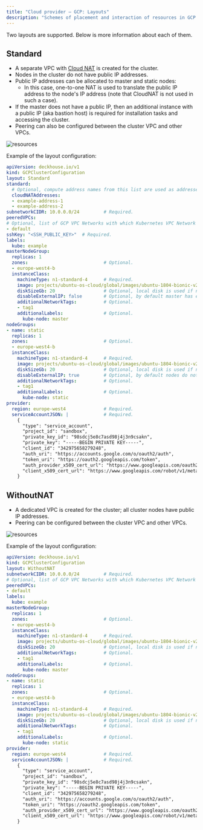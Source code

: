 ```yaml
---
title: "Cloud provider — GCP: Layouts"
description: "Schemes of placement and interaction of resources in GCP when working with the Deckhouse cloud provider."
---
```


Two layouts are supported. Below is more information about each of them.

## Standard

* A separate VPC with [Cloud NAT](https://cloud.google.com/nat/docs/overview) is created for the cluster.
* Nodes in the cluster do not have public IP addresses.
* Public IP addresses can be allocated to master and static nodes:
  * In this case, one-to-one NAT is used to translate the public IP address to the node's IP address (note that CloudNAT is not used in such a case).
* If the master does not have a public IP, then an additional instance with a public IP (aka bastion host) is required for installation tasks and accessing the cluster.
* Peering can also be configured between the cluster VPC and other VPCs.

![resources](../../images/cloud-provider-gcp/gcp-standard.png)
<!--- Source: https://docs.google.com/drawings/d/1VTAoz6-65q7m99KA933e1phWImirxvb9-OLH9DRtWPE/edit --->

Example of the layout configuration:

```yaml
apiVersion: deckhouse.io/v1
kind: GCPClusterConfiguration
layout: Standard
standard:
  # Optional, compute address names from this list are used as addresses for Cloud NAT.
  cloudNATAddresses:
  - example-address-1
  - example-address-2
subnetworkCIDR: 10.0.0.0/24         # Required.
peeredVPCs:
# Optional, list of GCP VPC Networks with which Kubernetes VPC Network will be peered.
- default
sshKey: "<SSH_PUBLIC_KEY>"  # Required.
labels:
  kube: example
masterNodeGroup:
  replicas: 1
  zones:                            # Optional.
  - europe-west4-b
  instanceClass:
    machineType: n1-standard-4      # Required.
    image: projects/ubuntu-os-cloud/global/images/ubuntu-1804-bionic-v20190911  # Required.
    diskSizeGb: 20                  # Optional, local disk is used if not specified.
    disableExternalIP: false        # Optional, by default master has externalIP.
    additionalNetworkTags:          # Optional.
    - tag1
    additionalLabels:               # Optional.
      kube-node: master
nodeGroups:
- name: static
  replicas: 1
  zones:                            # Optional.
  - europe-west4-b
  instanceClass:
    machineType: n1-standard-4      # Required.
    image: projects/ubuntu-os-cloud/global/images/ubuntu-1804-bionic-v20190911  # Required.
    diskSizeGb: 20                  # Optional, local disk is used if not specified.
    disableExternalIP: true         # Optional, by default nodes do not have externalIP.
    additionalNetworkTags:          # Optional.
    - tag1
    additionalLabels:               # Optional.
      kube-node: static
provider:
  region: europe-west4              # Required.
  serviceAccountJSON: |             # Required.
    {
      "type": "service_account",
      "project_id": "sandbox",
      "private_key_id": "98sdcj5e8c7asd98j4j3n9csakn",
      "private_key": "-----BEGIN PRIVATE KEY-----",
      "client_id": "342975658279248",
      "auth_uri": "https://accounts.google.com/o/oauth2/auth",
      "token_uri": "https://oauth2.googleapis.com/token",
      "auth_provider_x509_cert_url": "https://www.googleapis.com/oauth2/v1/certs",
      "client_x509_cert_url": "https://www.googleapis.com/robot/v1/metadata/x509/k8s-test%40sandbox.iam.gserviceaccount.com"
    }
```

## WithoutNAT

* A dedicated VPC is created for the cluster; all cluster nodes have public IP addresses.
* Peering can be configured between the cluster VPC and other VPCs.

![resources](../../images/cloud-provider-gcp/gcp-withoutnat.png)
<!--- Source: https://docs.google.com/drawings/d/1uhWbQFiycsFkG9D1vNbJNrb33Ih4YMdCxvOX5maW5XQ/edit --->

Example of the layout configuration:

```yaml
apiVersion: deckhouse.io/v1
kind: GCPClusterConfiguration
layout: WithoutNAT
subnetworkCIDR: 10.0.0.0/24         # Required.
# Optional, list of GCP VPC Networks with which Kubernetes VPC Network will be peered.
peeredVPCs:
- default
labels:
  kube: example
masterNodeGroup:
  replicas: 1
  zones:                            # Optional.
  - europe-west4-b
  instanceClass:
    machineType: n1-standard-4      # Required.
    image: projects/ubuntu-os-cloud/global/images/ubuntu-1804-bionic-v20190911  # Required.
    diskSizeGb: 20                  # Optional, local disk is used if not specified.
    additionalNetworkTags:          # Optional.
    - tag1
    additionalLabels:               # Optional.
      kube-node: master
nodeGroups:
- name: static
  replicas: 1
  zones:                            # Optional.
  - europe-west4-b
  instanceClass:
    machineType: n1-standard-4      # Required.
    image: projects/ubuntu-os-cloud/global/images/ubuntu-1804-bionic-v20190911  # Required.
    diskSizeGb: 20                  # Optional, local disk is used if not specified.
    additionalNetworkTags:          # Optional.
    - tag1
    additionalLabels:               # Optional.
      kube-node: static
provider:
  region: europe-west4              # Required.
  serviceAccountJSON: |             # Required.
    {
      "type": "service_account",
      "project_id": "sandbox",
      "private_key_id": "98sdcj5e8c7asd98j4j3n9csakn",
      "private_key": "-----BEGIN PRIVATE KEY-----",
      "client_id": "342975658279248",
      "auth_uri": "https://accounts.google.com/o/oauth2/auth",
      "token_uri": "https://oauth2.googleapis.com/token",
      "auth_provider_x509_cert_url": "https://www.googleapis.com/oauth2/v1/certs",
      "client_x509_cert_url": "https://www.googleapis.com/robot/v1/metadata/x509/k8s-test%40sandbox.iam.gserviceaccount.com"
    }
```
